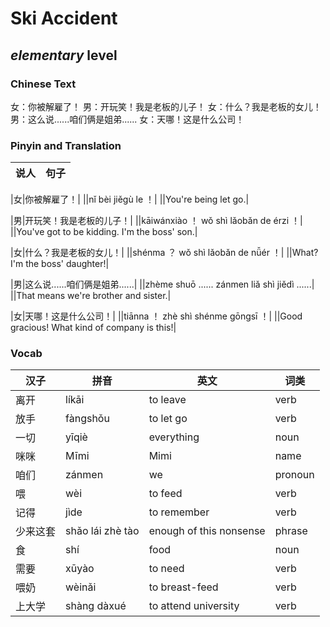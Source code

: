 # Ski Accident
## *elementary* level

### Chinese Text
女：你被解雇了！
男：开玩笑！我是老板的儿子！
女：什么？我是老板的女儿！
男：这么说......咱们俩是姐弟......
女：天哪！这是什么公司！

### Pinyin and Translation
|说人|句子|
|----|----|

|女|你被解雇了！|
||nǐ bèi jiěgù le ！|
||You're being let go.|

|男|开玩笑！我是老板的儿子！|
||kāiwánxiào ！ wǒ shì lǎobǎn de érzi ！|
||You've got to be kidding. I'm the boss' son.|

|女|什么？我是老板的女儿！|
||shénma ？ wǒ shì lǎobǎn de nǚér ！|
||What? I'm the boss' daughter!|

|男|这么说......咱们俩是姐弟......|
||zhème shuō ...... zánmen liǎ shì jiědì ......|
||That means we're brother and sister.|

|女|天哪！这是什么公司！|
||tiānna ！ zhè shì shénme gōngsī ！|
||Good gracious! What kind of company is this!|
### Vocab
|汉子|拼音|英文|词类|
|----|----|----|----|
|离开|líkāi|to leave|verb|
|放手|fàngshǒu|to let go|verb|
|一切|yīqiè|everything|noun|
|咪咪|Mīmi|Mimi|name|
|咱们|zánmen|we|pronoun|
|喂|wèi|to feed|verb|
|记得|jìde|to remember|verb|
|少来这套|shǎo lái zhè tào|enough of this nonsense|phrase|
|食|shí|food|noun|
|需要|xūyào|to need|verb|
|喂奶|wèinǎi|to breast-feed|verb|
|上大学|shàng dàxué|to attend university|verb|